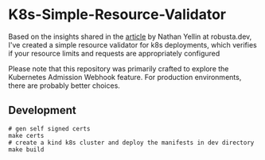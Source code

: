 # K8s-Simple-Resource-Validator

Based on the insights shared in the [article](https://home.robusta.dev/blog/stop-using-cpu-limits)
by Nathan Yellin at robusta.dev, I've created a simple resource validator for k8s deployments, 
which verifies if your resource limits and requests are appropriately configured

Please note that this repository was primarily crafted to explore the Kubernetes Admission Webhook feature.
For production environments, there are probably better choices.

## Development
```shell
# gen self signed certs
make certs
# create a kind k8s cluster and deploy the manifests in dev directory
make build 
```
